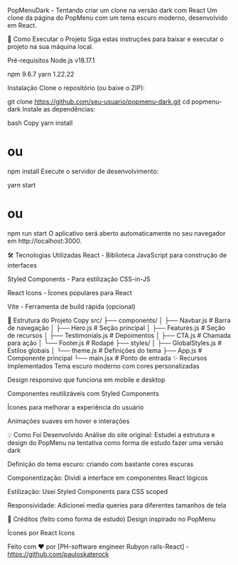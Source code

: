PopMenuDark - Tentando criar um clone na versão dark com React
Um clone da página do PopMenu com um tema escuro moderno, desenvolvido em React.

🚀 Como Executar o Projeto
Siga estas instruções para baixar e executar o projeto na sua máquina local.

Pré-requisitos
Node.js v18.17.1

npm 9.6.7  yarn 1.22.22



Instalação
Clone o repositório (ou baixe o ZIP):


git clone https://github.com/seu-usuario/popmenu-dark.git
cd popmenu-dark
Instale as dependências:

bash
Copy
yarn install
# ou
npm install
Execute o servidor de desenvolvimento:


yarn start
# ou
npm run start
O aplicativo será aberto automaticamente no seu navegador em http://localhost:3000.

🛠 Tecnologias Utilizadas
React - Biblioteca JavaScript para construção de interfaces

Styled Components - Para estilização CSS-in-JS

React Icons - Ícones populares para React

Vite - Ferramenta de build rápida (opcional)

🎨 Estrutura do Projeto
Copy
src/
├── components/
│   ├── Navbar.js       # Barra de navegação
│   ├── Hero.js         # Seção principal
│   ├── Features.js     # Seção de recursos
│   ├── Testimonials.js # Depoimentos
│   ├── CTA.js          # Chamada para ação
│   └── Footer.js       # Rodapé
├── styles/
│   ├── GlobalStyles.js # Estilos globais
│   └── theme.js        # Definições do tema
├── App.js              # Componente principal
└── main.jsx            # Ponto de entrada
✨ Recursos Implementados
Tema escuro moderno com cores personalizadas

Design responsivo que funciona em mobile e desktop

Componentes reutilizáveis com Styled Components

Ícones para melhorar a experiência do usuário

Animações suaves em hover e interações

💡 Como Foi Desenvolvido
Análise do site original: Estudei a estrutura e design do PopMenu na tentativa como forma de estudo fazer uma versão dark

Definição do tema escuro: criando com bastante cores escuras

Componentização: Dividi a interface em componentes React lógicos

Estilização: Usei Styled Components para CSS scoped

Responsividade: Adicionei media queries para diferentes tamanhos de tela


🙏 Créditos (feito como forma de estudo)
Design inspirado no PopMenu

Ícones por React Icons

Feito com ❤️ por [PH-software engineer Rubyon rails-React] - https://github.com/pauloskaterock